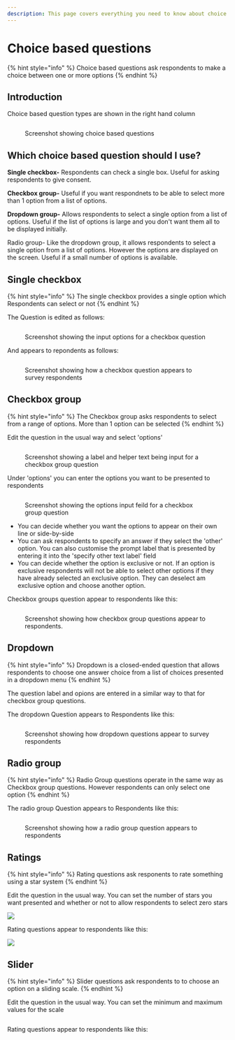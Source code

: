 ```yaml
---
description: This page covers everything you need to know about choice based questions
---
```


# Choice based questions

{% hint style="info" %}
Choice based questions ask respondents to make a choice between one or more options
{% endhint %}

## Introduction

Choice based question types are shown in the right hand column

<figure><img src="../../../../.gitbook/assets/image (2) (1) (1) (1) (1) (1) (1) (1).png" alt=""><figcaption><p>Screenshot showing choice based questions</p></figcaption></figure>

## Which choice based question should I use?

**Single checkbox-** Respondents can check a single box.  Useful for asking respondents to give consent.

**Checkbox group-** Useful if you want respondnets to be able to select more than 1 option from a list of options.

**Dropdown group-**  Allows respondents to select a single option from a list of options.  Useful if the list of options is large and you don't want them all to be displayed initially.

Radio group- Like the dropdown group, it allows respondents to select a single option from a list of options.  However the options are displayed on the screen.  Useful if a small number of options is available.

## Single checkbox

{% hint style="info" %}
The single checkbox provides a single option which Respondents can select or not
{% endhint %}

The Question is edited as follows:

<figure><img src="../../../../.gitbook/assets/image (1) (1) (1) (1) (1) (1) (1) (1) (1).png" alt=""><figcaption><p>Screenshot showing the input options for a checkbox question</p></figcaption></figure>

And appears to repondents as follows:

<figure><img src="../../../../.gitbook/assets/image (2) (1) (1) (1) (1) (1) (1) (1) (1).png" alt=""><figcaption><p>Screenshot showing how a checkbox question appears to survey respondents</p></figcaption></figure>

## Checkbox group

{% hint style="info" %}
The Checkbox group asks respondents to select from a range of options. More than 1 option can be selected
{% endhint %}

Edit the question in the usual way and select 'options'

<figure><img src="../../../../.gitbook/assets/image (4) (1) (1) (1) (1) (1) (1).png" alt=""><figcaption><p>Screenshot showing a label and helper text being input for a checkbox group question</p></figcaption></figure>

Under 'options' you can enter the options you want to be presented to respondents

<figure><img src="../../../../.gitbook/assets/image (5) (1) (1) (1) (1) (1) (1).png" alt=""><figcaption><p>Screenshot showing the options input feild for a checkbox group question</p></figcaption></figure>

* You can decide whether you want the options to appear on their own line or side-by-side
* You can ask respondents to specify an answer if they select the 'other' option.  You can also customise the prompt label that is presented by entering it into the 'specify other text label' field
* You can decide whether the option is exclusive or not. If an option is exclusive respondents will not be able to select other options if they have already selected an exclusive option.  They can deselect am exclusive option and choose another option.

Checkbox groups question appear to respondents like this:

<figure><img src="../../../../.gitbook/assets/image (6) (1) (1) (1) (1) (1).png" alt=""><figcaption><p>Screenshot showing how checkbox group questions appear to respondents.</p></figcaption></figure>

## Dropdown

{% hint style="info" %}
Dropdown is a closed-ended question that allows respondents to choose one answer choice from a list of choices presented in a dropdown menu
{% endhint %}

The question label and opions are entered in a similar way to that for checkbox group questions.

The dropdown Question appears to Respondents like this:

<figure><img src="../../../../.gitbook/assets/image (3) (1) (1) (1) (1) (1) (1).png" alt=""><figcaption><p>Screenshot showing how dropdown questions appear to survey respondents</p></figcaption></figure>

## Radio group

{% hint style="info" %}
Radio Group questions operate in the same way as Checkbox group questions. However respondents can only select one option
{% endhint %}

The radio group Question appears to Respondents like this:

<figure><img src="../../../../.gitbook/assets/image (1) (1) (1) (1) (1) (1) (1) (1).png" alt=""><figcaption><p>Screenshot showing how a radio group question appears to respondents</p></figcaption></figure>

## Ratings

{% hint style="info" %}
Rating questions ask responents to rate something using a star system
{% endhint %}

Edit the question in the usual way. You can set the number of stars you want presented and whether or not to allow respondents to select zero stars

![](<../../../../.gitbook/assets/image (300).png>)

Rating questions appear to respondents like this:

![](<../../../../.gitbook/assets/image (328) (1) (1).png>)

## Slider

{% hint style="info" %}
Slider questions ask respondents to to choose an option on a sliding scale.
{% endhint %}

Edit the question in the usual way. You can set the minimum and maximum values for the scale

<figure><img src="../../../../.gitbook/assets/image (1) (2) (1).png" alt=""><figcaption></figcaption></figure>

Rating questions appear to respondents like this:

<figure><img src="../../../../.gitbook/assets/image (5) (2) (1) (1).png" alt=""><figcaption></figcaption></figure>
